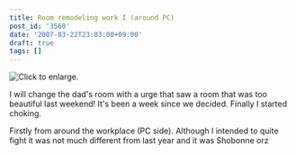 ```yaml
---
title: Room remodeling work I (around PC)
post_id: '3560'
date: '2007-03-22T23:03:00+09:00'
draft: true
tags: []
---
```


![Click to enlarge.](https://danmaq.com/image/mixi/2007/384394970_134_s.jpg)

I will change the dad's room with a urge that saw a room that was too beautiful last weekend! It's been a week since we decided. Finally I started choking.

Firstly from around the workplace (PC side). Although I intended to quite fight it was not much different from last year and it was Shobonne orz
